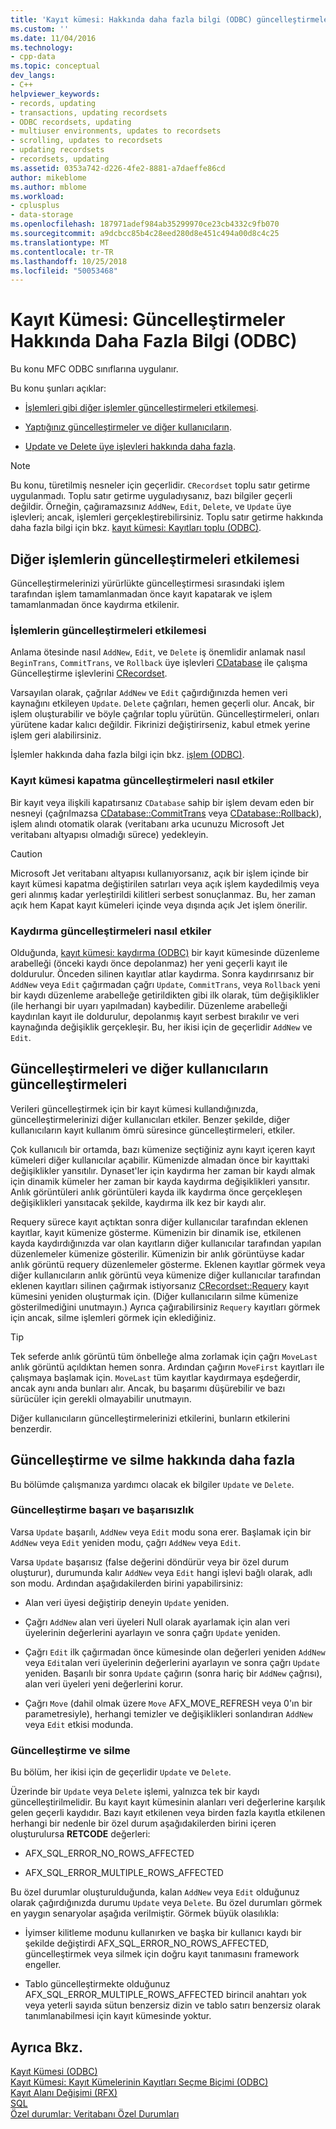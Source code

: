 ```yaml
---
title: 'Kayıt kümesi: Hakkında daha fazla bilgi (ODBC) güncelleştirmeleri | Microsoft Docs'
ms.custom: ''
ms.date: 11/04/2016
ms.technology:
- cpp-data
ms.topic: conceptual
dev_langs:
- C++
helpviewer_keywords:
- records, updating
- transactions, updating recordsets
- ODBC recordsets, updating
- multiuser environments, updates to recordsets
- scrolling, updates to recordsets
- updating recordsets
- recordsets, updating
ms.assetid: 0353a742-d226-4fe2-8881-a7daeffe86cd
author: mikeblome
ms.author: mblome
ms.workload:
- cplusplus
- data-storage
ms.openlocfilehash: 187971adef984ab35299970ce23cb4332c9fb070
ms.sourcegitcommit: a9dcbcc85b4c28eed280d8e451c494a00d8c4c25
ms.translationtype: MT
ms.contentlocale: tr-TR
ms.lasthandoff: 10/25/2018
ms.locfileid: "50053468"
---
```

# <a name="recordset-more-about-updates-odbc"></a>Kayıt Kümesi: Güncelleştirmeler Hakkında Daha Fazla Bilgi (ODBC)

Bu konu MFC ODBC sınıflarına uygulanır.

Bu konu şunları açıklar:

- [İşlemleri gibi diğer işlemler güncelleştirmeleri etkilemesi](#_core_how_transactions_affect_updates).

- [Yaptığınız güncelleştirmeler ve diğer kullanıcıların](#_core_your_updates_and_the_updates_of_other_users).

- [Update ve Delete üye işlevleri hakkında daha fazla](#_core_more_about_update_and_delete).

> [!NOTE]
>  Bu konu, türetilmiş nesneler için geçerlidir. `CRecordset` toplu satır getirme uygulanmadı. Toplu satır getirme uyguladıysanız, bazı bilgiler geçerli değildir. Örneğin, çağıramazsınız `AddNew`, `Edit`, `Delete`, ve `Update` üye işlevleri; ancak, işlemleri gerçekleştirebilirsiniz. Toplu satır getirme hakkında daha fazla bilgi için bkz. [kayıt kümesi: Kayıtları toplu (ODBC)](../../data/odbc/recordset-fetching-records-in-bulk-odbc.md).

##  <a name="_core_how_other_operations_affect_updates"></a> Diğer işlemlerin güncelleştirmeleri etkilemesi

Güncelleştirmelerinizi yürürlükte güncelleştirmesi sırasındaki işlem tarafından işlem tamamlanmadan önce kayıt kapatarak ve işlem tamamlanmadan önce kaydırma etkilenir.

###  <a name="_core_how_transactions_affect_updates"></a> İşlemlerin güncelleştirmeleri etkilemesi

Anlama ötesinde nasıl `AddNew`, `Edit`, ve `Delete` iş önemlidir anlamak nasıl `BeginTrans`, `CommitTrans`, ve `Rollback` üye işlevleri [CDatabase](../../mfc/reference/cdatabase-class.md) ile çalışma Güncelleştirme işlevlerini [CRecordset](../../mfc/reference/crecordset-class.md).

Varsayılan olarak, çağrılar `AddNew` ve `Edit` çağırdığınızda hemen veri kaynağını etkileyen `Update`. `Delete` çağrıları, hemen geçerli olur. Ancak, bir işlem oluşturabilir ve böyle çağrılar toplu yürütün. Güncelleştirmeleri, onları yürütene kadar kalıcı değildir. Fikrinizi değiştirirseniz, kabul etmek yerine işlem geri alabilirsiniz.

İşlemler hakkında daha fazla bilgi için bkz. [işlem (ODBC)](../../data/odbc/transaction-odbc.md).

###  <a name="_core_how_closing_the_recordset_affects_updates"></a> Kayıt kümesi kapatma güncelleştirmeleri nasıl etkiler

Bir kayıt veya ilişkili kapatırsanız `CDatabase` sahip bir işlem devam eden bir nesneyi (çağrılmazsa [CDatabase::CommitTrans](../../mfc/reference/cdatabase-class.md#committrans) veya [CDatabase::Rollback](../../mfc/reference/cdatabase-class.md#rollback)), işlem alındı otomatik olarak (veritabanı arka ucunuzu Microsoft Jet veritabanı altyapısı olmadığı sürece) yedekleyin.

> [!CAUTION]
>  Microsoft Jet veritabanı altyapısı kullanıyorsanız, açık bir işlem içinde bir kayıt kümesi kapatma değiştirilen satırları veya açık işlem kaydedilmiş veya geri alınmış kadar yerleştirildi kilitleri serbest sonuçlanmaz. Bu, her zaman açık hem Kapat kayıt kümeleri içinde veya dışında açık Jet işlem önerilir.

###  <a name="_core_how_scrolling_affects_updates"></a> Kaydırma güncelleştirmeleri nasıl etkiler

Olduğunda, [kayıt kümesi: kaydırma (ODBC)](../../data/odbc/recordset-scrolling-odbc.md) bir kayıt kümesinde düzenleme arabelleği (önceki kaydı önce depolanmaz) her yeni geçerli kayıt ile doldurulur. Önceden silinen kayıtlar atlar kaydırma. Sonra kaydırırsanız bir `AddNew` veya `Edit` çağırmadan çağrı `Update`, `CommitTrans`, veya `Rollback` yeni bir kaydı düzenleme arabelleğe getirildikten gibi ilk olarak, tüm değişiklikler (ile herhangi bir uyarı yapılmadan) kaybedilir. Düzenleme arabelleği kaydırılan kayıt ile doldurulur, depolanmış kayıt serbest bırakılır ve veri kaynağında değişiklik gerçekleşir. Bu, her ikisi için de geçerlidir `AddNew` ve `Edit`.

##  <a name="_core_your_updates_and_the_updates_of_other_users"></a> Güncelleştirmeleri ve diğer kullanıcıların güncelleştirmeleri

Verileri güncelleştirmek için bir kayıt kümesi kullandığınızda, güncelleştirmelerinizi diğer kullanıcıları etkiler. Benzer şekilde, diğer kullanıcıların kayıt kullanım ömrü süresince güncelleştirmeleri, etkiler.

Çok kullanıcılı bir ortamda, bazı kümenize seçtiğiniz aynı kayıt içeren kayıt kümeleri diğer kullanıcılar açabilir. Kümenizde almadan önce bir kayıttaki değişiklikler yansıtılır. Dynaset'ler için kaydırma her zaman bir kaydı almak için dinamik kümeler her zaman bir kayda kaydırma değişiklikleri yansıtır. Anlık görüntüleri anlık görüntüleri kayda ilk kaydırma önce gerçekleşen değişiklikleri yansıtacak şekilde, kaydırma ilk kez bir kaydı alır.

Requery sürece kayıt açtıktan sonra diğer kullanıcılar tarafından eklenen kayıtlar, kayıt kümenize gösterme. Kümenizin bir dinamik ise, etkilenen kayda kaydırdığınızda var olan kayıtların diğer kullanıcılar tarafından yapılan düzenlemeler kümenize gösterilir. Kümenizin bir anlık görüntüyse kadar anlık görüntü requery düzenlemeler gösterme. Eklenen kayıtlar görmek veya diğer kullanıcıların anlık görüntü veya kümenize diğer kullanıcılar tarafından eklenen kayıtları silinen çağırmak istiyorsanız [CRecordset::Requery](../../mfc/reference/crecordset-class.md#requery) kayıt kümesini yeniden oluşturmak için. (Diğer kullanıcıların silme kümenize gösterilmediğini unutmayın.) Ayrıca çağırabilirsiniz `Requery` kayıtları görmek için ancak, silme işlemleri görmek için eklediğiniz.

> [!TIP]
>  Tek seferde anlık görüntü tüm önbelleğe alma zorlamak için çağrı `MoveLast` anlık görüntü açıldıktan hemen sonra. Ardından çağırın `MoveFirst` kayıtları ile çalışmaya başlamak için. `MoveLast` tüm kayıtlar kaydırmaya eşdeğerdir, ancak aynı anda bunları alır. Ancak, bu başarımı düşürebilir ve bazı sürücüler için gerekli olmayabilir unutmayın.

Diğer kullanıcıların güncelleştirmelerinizi etkilerini, bunların etkilerini benzerdir.

##  <a name="_core_more_about_update_and_delete"></a> Güncelleştirme ve silme hakkında daha fazla

Bu bölümde çalışmanıza yardımcı olacak ek bilgiler `Update` ve `Delete`.

### <a name="update-success-and-failure"></a>Güncelleştirme başarı ve başarısızlık

Varsa `Update` başarılı, `AddNew` veya `Edit` modu sona erer. Başlamak için bir `AddNew` veya `Edit` yeniden modu, çağrı `AddNew` veya `Edit`.

Varsa `Update` başarısız (false değerini döndürür veya bir özel durum oluşturur), durumunda kalır `AddNew` veya `Edit` hangi işlevi bağlı olarak, adlı son modu. Ardından aşağıdakilerden birini yapabilirsiniz:

- Alan veri üyesi değiştirip deneyin `Update` yeniden.

- Çağrı `AddNew` alan veri üyeleri Null olarak ayarlamak için alan veri üyelerinin değerlerini ayarlayın ve sonra çağrı `Update` yeniden.

- Çağrı `Edit` ilk çağırmadan önce kümesinde olan değerleri yeniden `AddNew` veya `Edit`alan veri üyelerinin değerlerini ayarlayın ve sonra çağrı `Update` yeniden. Başarılı bir sonra `Update` çağırın (sonra hariç bir `AddNew` çağrısı), alan veri üyeleri yeni değerlerini korur.

- Çağrı `Move` (dahil olmak üzere `Move` AFX_MOVE_REFRESH veya 0'ın bir parametresiyle), herhangi temizler ve değişiklikleri sonlandıran `AddNew` veya `Edit` etkisi modunda.

### <a name="update-and-delete"></a>Güncelleştirme ve silme

Bu bölüm, her ikisi için de geçerlidir `Update` ve `Delete`.

Üzerinde bir `Update` veya `Delete` işlemi, yalnızca tek bir kaydı güncelleştirilmelidir. Bu kayıt kayıt kümesinin alanları veri değerlerine karşılık gelen geçerli kaydıdır. Bazı kayıt etkilenen veya birden fazla kayıtla etkilenen herhangi bir nedenle bir özel durum aşağıdakilerden birini içeren oluşturulursa **RETCODE** değerleri:

- AFX_SQL_ERROR_NO_ROWS_AFFECTED

- AFX_SQL_ERROR_MULTIPLE_ROWS_AFFECTED

Bu özel durumlar oluşturulduğunda, kalan `AddNew` veya `Edit` olduğunuz olarak çağırdığınızda durumu `Update` veya `Delete`. Bu özel durumları görmek en yaygın senaryolar aşağıda verilmiştir. Görmek büyük olasılıkla:

- İyimser kilitleme modunu kullanırken ve başka bir kullanıcı kaydı bir şekilde değiştirdi AFX_SQL_ERROR_NO_ROWS_AFFECTED, güncelleştirmek veya silmek için doğru kayıt tanımasını framework engeller.

- Tablo güncelleştirmekte olduğunuz AFX_SQL_ERROR_MULTIPLE_ROWS_AFFECTED birincil anahtarı yok veya yeterli sayıda sütun benzersiz dizin ve tablo satırı benzersiz olarak tanımlanabilmesi için kayıt kümesinde yoktur.

## <a name="see-also"></a>Ayrıca Bkz.

[Kayıt Kümesi (ODBC)](../../data/odbc/recordset-odbc.md)<br/>
[Kayıt Kümesi: Kayıt Kümelerinin Kayıtları Seçme Biçimi (ODBC)](../../data/odbc/recordset-how-recordsets-select-records-odbc.md)<br/>
[Kayıt Alanı Değişimi (RFX)](../../data/odbc/record-field-exchange-rfx.md)<br/>
[SQL](../../data/odbc/sql.md)<br/>
[Özel durumlar: Veritabanı Özel Durumları](../../mfc/exceptions-database-exceptions.md)